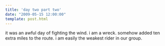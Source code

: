 ```yaml
---
title: 'day two part two'
date: "2009-05-15 12:00:00"
template: post.html
---
```


it was an awful day of fighting the wind. i am a wreck. somehow added ten extra miles to the route. i am easily the weakest rider in our group.